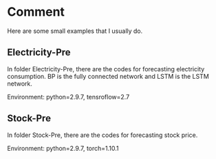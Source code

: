 # Comment

Here are some small examples that I usually do.

## Electricity-Pre

In folder Electricity-Pre, there are the codes for forecasting electricity consumption. BP is the fully connected network and LSTM is the LSTM network.

Environment: python=2.9.7, tensroflow=2.7

## Stock-Pre

In folder Stock-Pre, there are the codes for forecasting stock price.

Environment: python=2.9.7, torch=1.10.1
